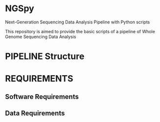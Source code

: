 # NGSpy


Next-Generation Sequencing Data Analysis Pipeline with Python scripts


This repository is aimed to provide the basic scripts of a pipeline of Whole Genome Sequencing Data Analysis

# PIPELINE Structure


# REQUIREMENTS


## Software Requirements



## Data Requirements
